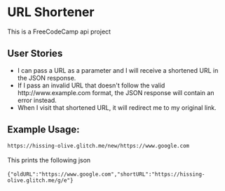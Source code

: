 <!DOCTYPE html>
<html>
  <head>
    <meta name="description" content="A cool thing made with Glitch">
    <meta charset="utf-8">
    <meta http-equiv="X-UA-Compatible" content="IE=edge">
    <meta name="viewport" content="width=device-width, initial-scale=1">
    <link rel="stylesheet" href="/style.css">
  </head>
  <body>
    <h1>
      URL Shortener
    </h1>
    <div>
      This is a FreeCodeCamp api project
    </div>
    <div>
      <h2>
        User Stories
      </h2>
      <ul>
        <li>I can pass a URL as a parameter and I will receive a shortened URL in the JSON response.</li>
        <li>If I pass an invalid URL that doesn't follow the valid http://www.example.com format, the JSON response will contain an error instead.</li>
        <li>When I visit that shortened URL, it will redirect me to my original link.</li>
      </ul>
      <h2>
        Example Usage:
      </h2>
      <code>https://hissing-olive.glitch.me/new/https://www.google.com</code><br><br>
      This prints the following json <br><br>
      <code>{"oldURL":"https://www.google.com","shortURL":"https://hissing-olive.glitch.me/g/e"}</code>
    </div>
    </body>
</html>
